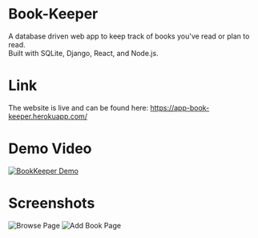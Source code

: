 # Book-Keeper
A database driven web app to keep track of books you've read or plan to read.\
Built with SQLite, Django, React, and Node.js.

# Link
The website is live and can be found here: https://app-book-keeper.herokuapp.com/

# Demo Video
[![BookKeeper Demo](https://i.imgur.com/oDZ2fmD.png)](https://youtu.be/-t93WfwfCIM)

# Screenshots
![Browse Page](https://i.imgur.com/xVUJadu.png)
![Add Book Page](https://i.imgur.com/ttQAQsN.png)
